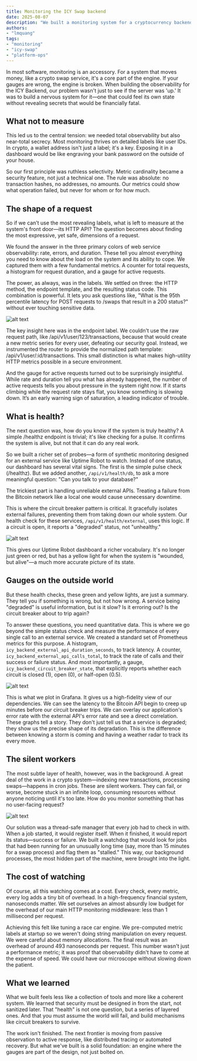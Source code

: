 ```yaml
---
title: Monitoring the ICY Swap backend
date: 2025-08-07
description: "We built a monitoring system for a cryptocurrency backend that provides deep observability while protecting sensitive financial data through layered health checks and resilient, security-first architecture."
authors:
- "lmquang"
tags:
- "monitoring"
- "icy-swap"
- "platform-ops"
---
```


In most software, monitoring is an accessory. For a system that moves money, like a crypto swap service, it's a core part of the engine. If your gauges are wrong, the engine is broken. When building the observability for the ICY Backend, our problem wasn't just to see if the server was 'up.' It was to build a nervous system for it—one that could feel its own state without revealing secrets that would be financially fatal.

## What not to measure

This led us to the central tension: we needed total observability but also near-total secrecy. Most monitoring thrives on detailed labels like user IDs. In crypto, a wallet address isn't just a label; it's a key. Exposing it in a dashboard would be like engraving your bank password on the outside of your house.

So our first principle was ruthless selectivity. Metric cardinality became a security feature, not just a technical one. The rule was absolute: no transaction hashes, no addresses, no amounts. Our metrics could show what operation failed, but never for whom or for how much.

## The shape of a request

So if we can’t use the most revealing labels, what is left to measure at the system's front door—its HTTP API? The question becomes about finding the most expressive, yet safe, dimensions of a request.

We found the answer in the three primary colors of web service observability: rate, errors, and duration. These tell you almost 
everything you need to know about the load on the system and its ability to cope. We captured them with a few fundamental metrics. A counter for total requests, a histogram for request duration, and a gauge for active requests.

The power, as always, was in the labels. We settled on three: the HTTP method, the endpoint template, and the resulting status code. This combination is powerful. It lets you ask questions like, "What is the 95th percentile latency for POST requests to /swaps that result in a 200 status?" without ever touching sensitive data.

![alt text](assets/icy-swap-http.png)

The key insight here was in the endpoint label. We couldn't use the raw request path, like /api/v1/user/123/transactions, because that would create a new metric series for every user, defeating our security goal. Instead, we instrumented the router to provide the normalized path template: /api/v1/user/:id/transactions. This small distinction is what makes high-utility HTTP metrics possible in a secure environment.

And the gauge for active requests turned out to be surprisingly insightful. While rate and duration tell you what has already happened, the number of active requests tells you about pressure in the system right now. If it starts climbing while the request rate stays flat, you know something is slowing down. It’s an early warning sign of saturation, a leading indicator of trouble.

## What is health?

The next question was, how do you know if the system is truly healthy? A simple /healthz endpoint is trivial; it's like checking for a pulse. It confirms the system is alive, but not that it can do any real work.

So we built a richer set of probes—a form of synthetic monitoring designed for an external service like Uptime Robot to watch. Instead of one status, our dashboard has several vital signs. The first is the simple pulse check (/healthz). But we added another, `/api/v1/health/db`, to ask a more meaningful question: "Can you talk to your database?"

The trickiest part is handling unreliable external APIs. Treating a failure from the Bitcoin network like a local one would cause unnecessary downtime.

This is where the circuit breaker pattern is critical. It gracefully isolates external failures, preventing them from taking down our whole system. Our health check for these services, `/api/v1/health/external`, uses this logic. If a circuit is open, it reports a "degraded" status, not "unhealthy."

![alt text](assets/icy-swap-healthz.png)

This gives our Uptime Robot dashboard a richer vocabulary. It's no longer just green or red, but has a yellow light for when the system is "wounded, but alive"—a much more accurate picture of its state.

## Gauges on the outside world

But these health checks, these green and yellow lights, are just a summary. They tell you if something is wrong, but not how wrong. A service being "degraded" is useful information, but is it slow? Is it erroring out? Is the circuit breaker about to trip again?

To answer these questions, you need quantitative data. This is where we go beyond the simple status check and measure the performance of every single call to an external service. We created a standard set of Prometheus metrics for this purpose. A histogram, `icy_backend_external_api_duration_seconds`, to track latency. A counter, `icy_backend_external_api_calls_total`, to track the rate of calls and their success or failure status. And most importantly, a gauge, `icy_backend_circuit_breaker_state`, that explicitly reports whether each circuit is closed (1), open (0), or half-open (0.5).

![alt text](assets/icy-swap-metrics-external.png)

This is what we plot in Grafana. It gives us a high-fidelity view of our dependencies. We can see the latency to the Bitcoin API begin to creep up minutes before our circuit breaker trips. We can overlay our application's error rate with the external API's error rate and see a direct correlation. These graphs tell a story. They don't just tell us that a service is degraded; they show us the precise shape of its degradation. This is the difference between knowing a storm is coming and having a weather radar to track its every move.

## The silent workers

The most subtle layer of health, however, was in the background. A great deal of the work in a crypto system—indexing new transactions, processing swaps—happens in cron jobs. These are silent workers. They can fail, or worse, become stuck in an infinite loop, consuming resources without anyone noticing until it's too late. How do you monitor something that has no user-facing request?

![alt text](assets/icy-swap-job-metrics.png)

Our solution was a thread-safe manager that every job had to check in with. When a job started, it would register itself. When it finished, it would report its status—success or failure. We built a watchdog that would look for jobs that had been running for an unusually long time (say, more than 15 minutes for a swap process) and flag them as "stalled." This way, our background processes, the most hidden part of the machine, were brought into the light.

## The cost of watching

Of course, all this watching comes at a cost. Every check, every metric, every log adds a tiny bit of overhead. In a high-frequency financial system, nanoseconds matter. We set ourselves an almost absurdly low budget for the overhead of our main HTTP monitoring middleware: less than 1 millisecond per request.

Achieving this felt like tuning a race car engine. We pre-computed metric labels at startup so we weren't doing string manipulation on every request. We were careful about memory allocations. The final result was an overhead of around 493 nanoseconds per request. This number wasn't just a performance metric; it was proof that observability didn't have to come at the expense of speed. We could have our microscope without slowing down the patient.

## What we learned

What we built feels less like a collection of tools and more like a coherent system. We learned that security must be designed in from the start, not sanitized later. That "health" is not one question, but a series of layered ones. And that you must assume the world will fail, and build mechanisms like circuit breakers to survive.

The work isn't finished. The next frontier is moving from passive observation to active response, like distributed tracing or automated recovery. But what we've built is a solid foundation: an engine where the gauges are part of the design, not just bolted on.
